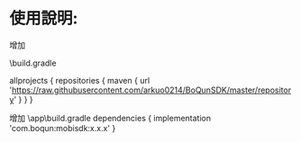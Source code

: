 # 使用說明:

增加

\build.gradle

allprojects {
    repositories {
        maven {
            url 'https://raw.githubusercontent.com/arkuo0214/BoQunSDK/master/repository'
        }
    }
}

增加
\app\build.gradle
dependencies {
    implementation 'com.boqun:mobisdk:x.x.x'
}
